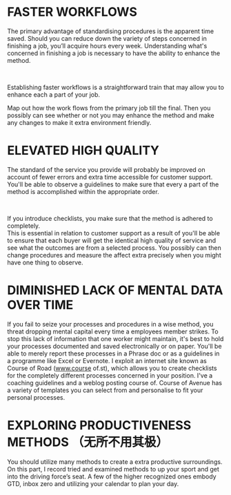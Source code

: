 
# FASTER WORKFLOWS

The primary advantage of standardising procedures is the apparent time saved. 
Should you can reduce down the variety of steps concerned in finishing a job, 
you’ll acquire hours every week. 
Understanding what's concerned in finishing a job is necessary to have the ability to enhance the method.

<br/>

Establishing faster workflows is a straightforward train that may allow you to enhance each a part of your job.

Map out how the work flows from the primary job till the final. 
Then you possibly can see whether or not you may enhance the method and make any changes to make it extra environment friendly.

# ELEVATED HIGH QUALITY

The standard of the service you provide will probably 
be improved on account of fewer errors and extra time accessible for customer support. 
<br/>
You'll be able to observe a guidelines to make sure that every a part of the method is accomplished within the appropriate order.

<br/>

If you introduce checklists, you make sure that the method is adhered to completely.<br/>
This is essential in relation to customer support as a result of you'll be able to ensure that each buyer will get the identical
high quality of service and see what the outcomes are from a selected process. 
You possibly can then change procedures and measure the affect extra precisely when you might have one thing to observe. <br/>
 
# DIMINISHED LACK OF MENTAL DATA OVER TIME

If you fail to seize your processes and procedures in a wise method, you threat dropping mental capital every time a employees member strikes. To stop this lack of information that one worker might maintain, it's best to hold your processes documented and saved electronically or on paper. You'll be able to merely report these processes in a Phrase doc or as a guidelines in a programme like Excel or Evernote. I exploit an internet site known as Course of Road (www.course of.st), which allows you to create checklists for the completely different processes concerned in your position. I've a coaching guidelines and a weblog posting course of. Course of Avenue has a variety of templates you can select from and personalise to fit your personal processes.

# EXPLORING PRODUCTIVENESS METHODS （无所不用其极）

You should utilize many methods to create a extra productive surroundings. On this part, I record tried and examined methods to up your sport and get into the driving force’s seat. A few of the higher recognized ones embody GTD, inbox zero and utilizing your calendar to plan your day.
